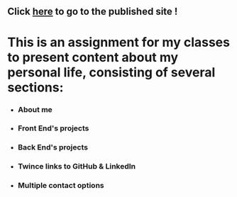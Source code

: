 ## Click [here](https://erwanbrev.github.io/Actual-Portefolio/) to go to the published site !

# This is an assignment for my classes to present content about my personal life, consisting of several sections:

- ### About me
- ### Front End's projects
- ### Back End's projects
<!-- - ### Internships -->
- ### Twince links to GitHub & LinkedIn
- ### Multiple contact options
